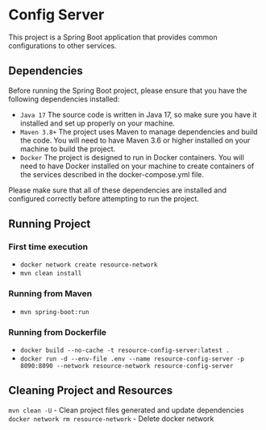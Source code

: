 # Config Server

This project is a Spring Boot application that provides common configurations to other services.

## Dependencies
Before running the Spring Boot project, please ensure that you have the following dependencies installed:

- `Java 17` The source code is written in Java 17, so make sure you have it installed and set up properly on your machine.
- `Maven 3.8+` The project uses Maven to manage dependencies and build the code. You will need to have Maven 3.6 or higher installed on your machine to build the project.
- `Docker` The project is designed to run in Docker containers. You will need to have Docker installed on your machine to create containers of the services described in the docker-compose.yml file.

Please make sure that all of these dependencies are installed and configured correctly before attempting to run the project.

## Running Project
### First time execution
- `docker network create resource-network`
- `mvn clean install`
### Running from Maven
- `mvn spring-boot:run`
### Running from Dockerfile
- `docker build --no-cache -t resource-config-server:latest .`
- `docker run -d --env-file .env --name resource-config-server -p 8090:8090 --network resource-network resource-config-server`

## Cleaning Project and Resources
`mvn clean -U` - Clean project files generated and update dependencies
`docker network rm resource-network` - Delete docker network
